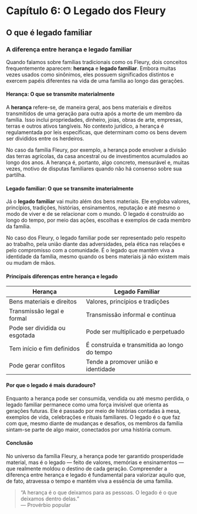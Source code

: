 
# Capítulo 6: O Legado dos Fleury

## O que é legado familiar

### A diferença entre herança e legado familiar

Quando falamos sobre famílias tradicionais como os Fleury, dois conceitos frequentemente aparecem: **herança** e **legado familiar**. Embora muitas vezes usados como sinônimos, eles possuem significados distintos e exercem papéis diferentes na vida de uma família ao longo das gerações.

#### Herança: O que se transmite materialmente

A **herança** refere-se, de maneira geral, aos bens materiais e direitos transmitidos de uma geração para outra após a morte de um membro da família. Isso inclui propriedades, dinheiro, joias, obras de arte, empresas, terras e outros ativos tangíveis. No contexto jurídico, a herança é regulamentada por leis específicas, que determinam como os bens devem ser divididos entre os herdeiros.

No caso da família Fleury, por exemplo, a herança pode envolver a divisão das terras agrícolas, da casa ancestral ou de investimentos acumulados ao longo dos anos. A herança é, portanto, algo concreto, mensurável e, muitas vezes, motivo de disputas familiares quando não há consenso sobre sua partilha.

#### Legado familiar: O que se transmite imaterialmente

Já o **legado familiar** vai muito além dos bens materiais. Ele engloba valores, princípios, tradições, histórias, ensinamentos, reputação e até mesmo o modo de viver e de se relacionar com o mundo. O legado é construído ao longo do tempo, por meio das ações, escolhas e exemplos de cada membro da família.

No caso dos Fleury, o legado familiar pode ser representado pelo respeito ao trabalho, pela união diante das adversidades, pela ética nas relações e pelo compromisso com a comunidade. É o legado que mantém viva a identidade da família, mesmo quando os bens materiais já não existem mais ou mudam de mãos.

#### Principais diferenças entre herança e legado

| Herança                        | Legado Familiar                      |
|------------------------------- |--------------------------------------|
| Bens materiais e direitos      | Valores, princípios e tradições      |
| Transmissão legal e formal     | Transmissão informal e contínua      |
| Pode ser dividida ou esgotada  | Pode ser multiplicado e perpetuado   |
| Tem início e fim definidos     | É construída e transmitida ao longo do tempo |
| Pode gerar conflitos           | Tende a promover união e identidade  |

#### Por que o legado é mais duradouro?

Enquanto a herança pode ser consumida, vendida ou até mesmo perdida, o legado familiar permanece como uma força invisível que orienta as gerações futuras. Ele é passado por meio de histórias contadas à mesa, exemplos de vida, celebrações e rituais familiares. O legado é o que faz com que, mesmo diante de mudanças e desafios, os membros da família sintam-se parte de algo maior, conectados por uma história comum.

#### Conclusão

No universo da família Fleury, a herança pode ter garantido prosperidade material, mas é o legado — feito de valores, memórias e ensinamentos — que realmente moldou o destino de cada geração. Compreender a diferença entre herança e legado é fundamental para valorizar aquilo que, de fato, atravessa o tempo e mantém viva a essência de uma família.

> “A herança é o que deixamos para as pessoas. O legado é o que deixamos dentro delas.”  
> — Provérbio popular
```
